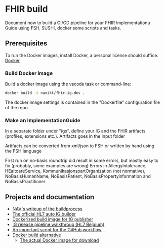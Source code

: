 # FHIR build

Document how to build a CI/CD pipeline for your FHIR Implementationu Guide using FSH, SUSHI, docker some scripts and tasks.

## Prerequisites

To run the Docker images, install Docker, a personal license should suffice.
[Docker](https://www.docker.com/get-started)

### Build Docker image

Build a docker image using the vscode task or command-line:

~~~bash
docker build -t navikt/fhir-ig-dev .
~~~

The docker image settings is contained in the "Dockerfile" configuration file of the repo.

### Make an ImplementationGuide

In a separate folder under "igs", define your IG and the FHIR artifacts (profiles, extensions etc.). Artifacts goes in the input folder

Artifacts can be converted from xml/json to FSH or written by hand using the FSH language

First run on no-basis roundtrip did result in some errors, but mostly easy to fix (probably, some examples are wrong)
Errors in AllergyIntolerance, HEaltcareService, KommunikasjonspartOrganization (not normative), NoBasisHumanName, NoBasisPatient, NoBasisPropertyinformation and NoBasisPractitioner

## Projects and documentation

* [NAV's writeup of the buildprocess](https://github.com/navikt/fhir)
* [The official HL7 auto IG builder](https://github.com/FHIR/auto-ig-builder)
* [Dockerized build image for IG publisher](https://github.com/NIH-NCPI/hl7-fhir-ig-publisher)
* [IG release pipeline walkthroug (HL7 Belgium)](https://github.com/hl7-be/fhir-ig-release-publication)
* [An important script for the GitHub workflow](https://github.com/hl7-be/tutorial_ig/tree/master/.github/workflows)
* [Docker build alternative](https://github.com/logicahealth/fhir-ig-base)
  * [The actual Docker image for download](https://hub.docker.com/r/logicahealth/fhir-ig-base)
